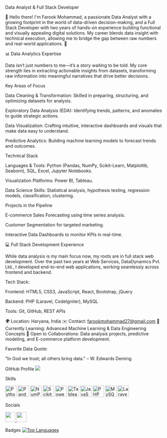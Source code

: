 Data Analyst & Full Stack Developer

👋 Hello there! I'm Farook Mohammad, a passionate Data Analyst with a growing footprint in the world of data-driven decision-making, and a Full Stack Developer with two years of hands-on experience building functional and visually appealing digital solutions. My career blends data insight with technical execution, allowing me to bridge the gap between raw numbers and real-world applications. 🚀

📊 Data Analytics Expertise

Data isn’t just numbers to me—it’s a story waiting to be told. My core strength lies in extracting actionable insights from datasets, transforming raw information into meaningful narratives that drive better decisions.

Key Areas of Focus

Data Cleaning & Transformation: Skilled in preparing, structuring, and optimizing datasets for analysis.

Exploratory Data Analysis (EDA): Identifying trends, patterns, and anomalies to guide strategic actions.

Data Visualization: Crafting intuitive, interactive dashboards and visuals that make data easy to understand.

Predictive Analytics: Building machine learning models to forecast trends and outcomes.

Technical Stack

Languages & Tools: Python (Pandas, NumPy, Scikit-Learn, Matplotlib, Seaborn), SQL, Excel, Jupyter Notebooks.

Visualization Platforms: Power BI, Tableau.

Data Science Skills: Statistical analysis, hypothesis testing, regression models, classification, clustering.

Projects in the Pipeline

E-commerce Sales Forecasting using time series analysis.

Customer Segmentation for targeted marketing.

Interactive Data Dashboards to monitor KPIs in real-time.

💻 Full Stack Development Experience

While data analysis is my main focus now, my roots are in full stack web development. Over the past two years at Web Services, DataDynamics Pvt. Ltd., I developed end-to-end web applications, working seamlessly across frontend and backend.

Tech Stack:

Frontend: HTML5, CSS3, JavaScript, React, Bootstrap, jQuery

Backend: PHP (Laravel, CodeIgniter), MySQL

Tools: Git, GitHub, REST APIs

🌍 Location: Haryana, India
✉️ Contact: farookmohammad27@gmail.com
🧠 Currently Learning: Advanced Machine Learning & Data Engineering Concepts
🤝 Open to Collaborations: Data analysis projects, predictive modeling, and E-commerce platform development.

Favorite Data Quote:

"In God we trust; all others bring data." – W. Edwards Deming

GitHub Profile
<a href="https://www.github.com/farook8090" target="_blank" rel="noreferrer"><img src="https://img.shields.io/github/followers/farook8090?logo=github&style=for-the-badge&color=0891b2&labelColor=1c1917" /></a>

Skills
<p align="left"> <a href="https://www.python.org/" target="_blank" rel="noreferrer"><img src="https://raw.githubusercontent.com/danielcranney/readme-generator/main/public/icons/skills/python-colored.svg" width="36" height="36" alt="Python" /></a> <a href="https://pandas.pydata.org/" target="_blank" rel="noreferrer"><img src="https://raw.githubusercontent.com/danielcranney/readme-generator/main/public/icons/skills/pandas-colored.svg" width="36" height="36" alt="Pandas" /></a> <a href="https://numpy.org/" target="_blank" rel="noreferrer"><img src="https://raw.githubusercontent.com/danielcranney/readme-generator/main/public/icons/skills/numpy-colored.svg" width="36" height="36" alt="NumPy" /></a> <a href="https://scikit-learn.org/" target="_blank" rel="noreferrer"><img src="https://raw.githubusercontent.com/danielcranney/readme-generator/main/public/icons/skills/scikitlearn-colored.svg" width="36" height="36" alt="Scikit-Learn" /></a> <a href="https://www.microsoft.com/en-us/power-platform/products/power-bi" target="_blank" rel="noreferrer"><img src="https://raw.githubusercontent.com/danielcranney/readme-generator/main/public/icons/skills/powerbi-colored.svg" width="36" height="36" alt="Power BI" /></a> <a href="https://www.tableau.com/" target="_blank" rel="noreferrer"><img src="https://raw.githubusercontent.com/danielcranney/readme-generator/main/public/icons/skills/tableau-colored.svg" width="36" height="36" alt="Tableau" /></a> <a href="https://developer.mozilla.org/en-US/docs/Web/JavaScript" target="_blank" rel="noreferrer"><img src="https://raw.githubusercontent.com/danielcranney/readme-generator/main/public/icons/skills/javascript-colored.svg" width="36" height="36" alt="JavaScript" /></a> <a href="https://www.php.net/" target="_blank" rel="noreferrer"><img src="https://raw.githubusercontent.com/danielcranney/readme-generator/main/public/icons/skills/php-colored.svg" width="36" height="36" alt="PHP" /></a> <a href="https://www.mysql.com/" target="_blank" rel="noreferrer"><img src="https://raw.githubusercontent.com/danielcranney/readme-generator/main/public/icons/skills/mysql-colored.svg" width="36" height="36" alt="MySQL" /></a> <a href="https://laravel.com/" target="_blank" rel="noreferrer"><img src="https://raw.githubusercontent.com/danielcranney/readme-generator/main/public/icons/skills/laravel-colored.svg" width="36" height="36" alt="Laravel" /></a> </p>
Socials
<p align="left"> <a href="https://www.github.com/farook8090" target="_blank" rel="noreferrer"> <picture> <source media="(prefers-color-scheme: dark)" srcset="https://raw.githubusercontent.com/danielcranney/readme-generator/main/public/icons/socials/github-dark.svg" /> <source media="(prefers-color-scheme: light)" srcset="https://raw.githubusercontent.com/danielcranney/readme-generator/main/public/icons/socials/github.svg" /> <img src="https://raw.githubusercontent.com/danielcranney/readme-generator/main/public/icons/socials/github.svg" width="32" height="32" /> </picture> </a> <a href="https://www.linkedin.com/in/farook-mohammad-3a530a261/" target="_blank" rel="noreferrer"> <picture> <source media="(prefers-color-scheme: dark)" srcset="https://raw.githubusercontent.com/danielcranney/readme-generator/main/public/icons/socials/linkedin-dark.svg" /> <source media="(prefers-color-scheme: light)" srcset="https://raw.githubusercontent.com/danielcranney/readme-generator/main/public/icons/socials/linkedin.svg" /> <img src="https://raw.githubusercontent.com/danielcranney/readme-generator/main/public/icons/socials/linkedin.svg" width="32" height="32" /> </picture> </a> </p>
Badges
<a href="https://github.com/farook8090" align="left"> <img src="https://github-readme-stats.vercel.app/api/top-langs/?username=farook8090&langs_count=10&title_color=0891b2&text_color=ffffff&icon_color=0891b2&bg_color=1c1917&hide_border=true&locale=en&custom_title=Top%20%Languages" alt="Top Languages" /> </a>
